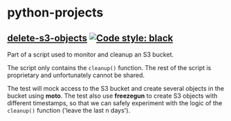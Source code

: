 # python-projects

## [delete-s3-objects](delete-s3-objects) [![Code style: black](https://img.shields.io/badge/code%20style-black-000000.svg)](https://github.com/ambv/black)
Part of a script used to monitor and cleanup an S3 bucket.

The script only contains the `cleanup()` function. The rest of the script is proprietary and unfortunately cannot be shared.

The test will mock access to the S3 bucket and create several objects in the bucket using **moto**. The test also use **freezegun** to create S3 objects with different timestamps, so that we can safely experiment with the logic of the `cleanup()` function ('leave the last n days').
